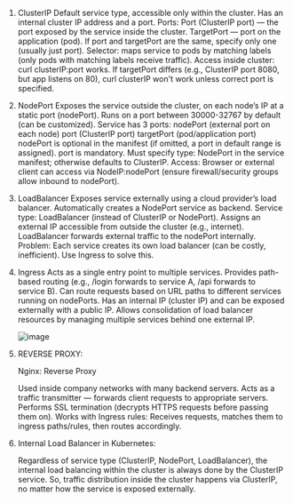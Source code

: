 1. ClusterIP
  Default service type, accessible only within the cluster.
  Has an internal cluster IP address and a port.
  Ports:
    Port (ClusterIP port) — the port exposed by the service inside the cluster.
    TargetPort — port on the application (pod).
    If port and targetPort are the same, specify only one (usually just port).
  Selector: maps service to pods by matching labels (only pods with matching labels receive traffic).
  Access inside cluster:
    curl clusterIP:port works.
    If targetPort differs (e.g., ClusterIP port 8080, but app listens on 80), curl clusterIP won't work unless correct port is specified.

2. NodePort
  Exposes the service outside the cluster, on each node’s IP at a static port (nodePort).
  Runs on a port between 30000-32767 by default (can be customized).
  Service has 3 ports:
      nodePort (external port on each node)
      port (ClusterIP port)
      targetPort (pod/application port)
nodePort is optional in the manifest (if omitted, a port in default range is assigned).
port is mandatory.
Must specify type: NodePort in the service manifest; otherwise defaults to ClusterIP.
Access:
Browser or external client can access via NodeIP:nodePort (ensure firewall/security groups allow inbound to nodePort).

3. LoadBalancer
    Exposes service externally using a cloud provider’s load balancer.
    Automatically creates a NodePort service as backend.
    Service type: LoadBalancer (instead of ClusterIP or NodePort).
    Assigns an external IP accessible from outside the cluster (e.g., internet).
    LoadBalancer forwards external traffic to the nodePort internally.
    Problem: Each service creates its own load balancer (can be costly, inefficient).
    Use Ingress to solve this.

4. Ingress
      Acts as a single entry point to multiple services.
      Provides path-based routing (e.g., /login forwards to service A, /api forwards to service B).
      Can route requests based on URL paths to different services running on nodePorts.
      Has an internal IP (cluster IP) and can be exposed externally with a public IP.
      Allows consolidation of load balancer resources by managing multiple services behind one external IP.

   ![image](https://github.com/user-attachments/assets/8c04d6f0-b5bf-42d6-9a3f-9d824977d13c)

5. REVERSE PROXY:
   
    Nginx: Reverse Proxy
   
    Used inside company networks with many backend servers.
    Acts as a traffic transmitter — forwards client requests to appropriate servers.
    Performs SSL termination (decrypts HTTPS requests before passing them on).
    Works with Ingress rules:
    Receives requests, matches them to ingress paths/rules, then routes accordingly.

6. Internal Load Balancer in Kubernetes:
   
      Regardless of service type (ClusterIP, NodePort, LoadBalancer), the internal load balancing within the cluster is always done by the ClusterIP service.
      So, traffic distribution inside the cluster happens via ClusterIP, no matter how the service is exposed externally.
